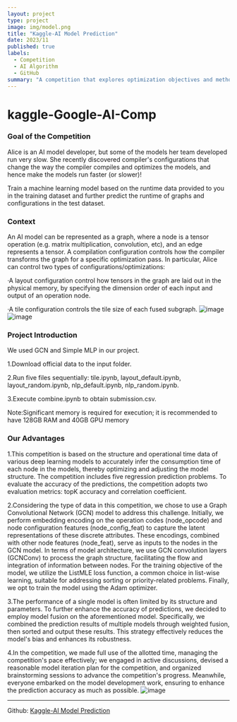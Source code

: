 ```yaml
---
layout: project
type: project
image: img/model.png
title: "Kaggle-AI Model Prediction"
date: 2023/11
published: true
labels:
  - Competition
  - AI Algorithm
  - GitHub
summary: "A competition that explores optimization objectives and methods for AI algorithms. In this competition, our aim was to train a machine learning model based on the runtime data provided to you in the training dataset and further predict the runtime of graphs and configurations in the test dataset. We used a Graph Convolutional Network (GCN) model to address this challenge. We also useadopted GCN convolution layers (GCNConv) to process the graph structure, facilitating the flow and integration of information between nodes. To further enhance the accuracy of predictions, we decided to employ model fusion on the aforementioned model. Our work achieved prediction and optimization of the operation of artificial intelligence models and algorithms. I received a Silver medal(4%) for this competition."
---
```


# kaggle-Google-AI-Comp
### Goal of the Competition

Alice is an AI model developer, but some of the models her team developed run very slow. She recently discovered compiler's configurations that change the way the compiler compiles and optimizes the models, and hence make the models run faster (or slower)! 

Train a machine learning model based on the runtime data provided to you in the training dataset and further predict the runtime of graphs and configurations in the test dataset.

### Context
An AI model can be represented as a graph, where a node is a tensor operation (e.g. matrix multiplication, convolution, etc), and an edge represents a tensor. A compilation configuration controls how the compiler transforms the graph for a specific optimization pass. In particular, Alice can control two types of configurations/optimizations:

·A layout configuration control how tensors in the graph are laid out in the physical memory, by specifying the dimension order of each input and output of an operation node.

·A tile configuration controls the tile size of each fused subgraph.
![image](https://github.com/kaamava/kaggle-Google-AI-Comp/assets/106901273/a857a8b7-5f01-486d-b7a7-7522957c0b00)
![image](https://github.com/kaamava/kaggle-Google-AI-Comp/assets/106901273/a84c79da-e9c1-4f95-86af-de7426cd070f)


### Project Introduction
We used GCN and Simple MLP in our project.

1.Download official data to the input folder.

2.Run five files sequentially: tile.ipynb, layout_default.ipynb, layout_random.ipynb, nlp_default.ipynb, nlp_random.ipynb.

3.Execute combine.ipynb to obtain submission.csv.

Note:Significant memory is required for execution; it is recommended to have 128GB RAM and 40GB GPU memory

### Our Advantages
1.This competition is based on the structure and operational time data of various deep learning models to accurately infer the consumption time of each node in the models, thereby optimizing and adjusting the model structure. The competition includes five regression prediction problems. To evaluate the accuracy of the predictions, the competition adopts two evaluation metrics: topK accuracy and correlation coefficient. 

2.Considering the type of data in this competition, we chose to use a Graph Convolutional Network (GCN) model to address this challenge. Initially, we perform embedding encoding on the operation codes (node_opcode) and node configuration features (node_config_feat) to capture the latent representations of these discrete attributes. These encodings, combined with other node features (node_feat), serve as inputs to the nodes in the GCN model. In terms of model architecture, we use GCN convolution layers (GCNConv) to process the graph structure, facilitating the flow and integration of information between nodes. For the training objective of the model, we utilize the ListMLE loss function, a common choice in list-wise learning, suitable for addressing sorting or priority-related problems. Finally, we opt to train the model using the Adam optimizer. 

3.The performance of a single model is often limited by its structure and parameters. To further enhance the accuracy of predictions, we decided to employ model fusion on the aforementioned model. Specifically, we combined the prediction results of multiple models through weighted fusion, then sorted and output these results. This strategy effectively reduces the model's bias and enhances its robustness. 

4.In the competition, we made full use of the allotted time, managing the competition's pace effectively; we engaged in active discussions, devised a reasonable model iteration plan for the competition, and organized brainstorming sessions to advance the competition's progress. Meanwhile, everyone embarked on the model development work, ensuring to enhance the prediction accuracy as much as possible. 
![image](https://github.com/kaamava/kaggle-Google-AI-Comp/assets/106901273/68c418b1-75a6-4309-938a-93b97e37ce3e)
<hr>

Github: <a href="https://github.com/kaamava/kaggle-Google-AI-Comp"><i class="large github icon "></i>Kaggle-AI Model Prediction</a>
